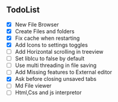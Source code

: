 ## TodoList

- [x] New File Browser
- [x] Create Files and folders
- [x] Fix cache when restarting
- [x] Add Icons to settings toggles
- [ ] Add Horizontal scrolling in treeview
- [ ] Set libIcu to false by default
- [ ] Use multi threading in file saving
- [ ] Add Missing features to External editor
- [x] Ask before closing unsaved tabs
- [ ] Md File viewer
- [ ] Html,Css and js interpretor
